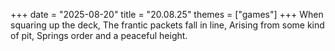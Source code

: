 +++
date = "2025-08-20"
title = "20.08.25"
themes = ["games"]
+++
When squaring up the deck,
The frantic packets fall in line,
Arising from some kind of pit,
Springs order and a peaceful height.
